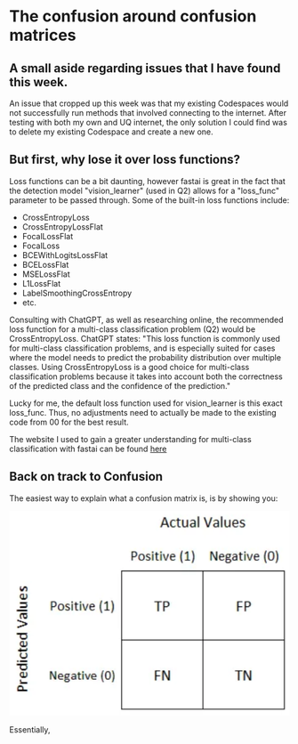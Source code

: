 # The confusion around confusion matrices

## A small aside regarding issues that I have found this week.

An issue that cropped up this week was that my existing Codespaces would not successfully run methods that involved connecting to the internet. After testing with both my own and UQ internet, the only solution I could find was to delete my existing Codespace and create a new one.

## But first, why lose it over loss functions?

Loss functions can be a bit daunting, however fastai is great in the fact that the detection model "vision_learner" (used in Q2) allows for a "loss_func" parameter to be passed through.
Some of the built-in loss functions include:
- CrossEntropyLoss
- CrossEntropyLossFlat
- FocalLossFlat
- FocalLoss
- BCEWithLogitsLossFlat
- BCELossFlat
- MSELossFlat
- L1LossFlat
- LabelSmoothingCrossEntropy
- etc.

Consulting with ChatGPT, as well as researching online, the recommended loss function for a multi-class classification problem (Q2) would be CrossEntropyLoss. ChatGPT states:
"This loss function is commonly used for multi-class classification problems, and is especially suited for cases where the model needs to predict the probability distribution over multiple classes. Using CrossEntropyLoss is a good choice for multi-class classification problems because it takes into account both the correctness of the predicted class and the confidence of the prediction."

Lucky for me, the default loss function used for vision_learner is this exact loss_func. Thus, no adjustments need to actually be made to the existing code from 00 for the best result.

The website I used to gain a greater understanding for multi-class classification with fastai can be found [here](https://medium.com/analytics-vidhya/fastai-multi-label-classification-chapter-6-d28f3c9ed4f5#:~:text=In%20fastai%20we%20do%20not,BCEWithLogitsLoss%20by%20default.)

## Back on track to Confusion
The easiest way to explain what a confusion matrix is, is by showing you:

![confusion matrix image](images/confusion_matrix.png)

Essentially, 
